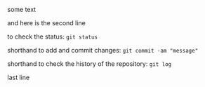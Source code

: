 some text

and here is the second line

to check the status: `git status`

shorthand to add and commit changes: `git commit -am "message"`

shorthand to check the history of the repository: `git log`

last line



